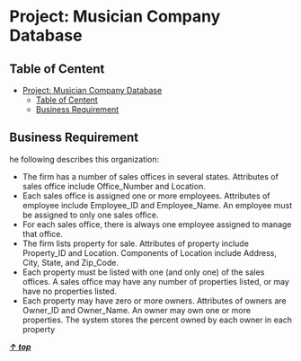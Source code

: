 # Project: Musician Company Database

## Table of Centent

<!-- TOC -->

- [Project: Musician Company Database](#project-musician-company-database)
    - [Table of Centent](#table-of-centent)
    - [Business Requirement](#business-requirement)

<!-- /TOC -->

## Business Requirement

he following describes
this organization:

- The firm has a number of sales offices in several states. Attributes of sales office include
  Office_Number and Location.
- Each sales office is assigned one or more employees. Attributes of employee include
  Employee_ID and Employee_Name. An employee must be assigned to only one sales office.
- For each sales office, there is always one employee assigned to manage that office.
- The firm lists property for sale. Attributes of property include Property_ID and Location.
  Components of Location include Address, City, State, and Zip_Code.
- Each property must be listed with one (and only one) of the sales offices. A sales office may have
  any number of properties listed, or may have no properties listed.
- Each property may have zero or more owners. Attributes of owners are Owner_ID and
  Owner_Name. An owner may own one or more properties. The system stores the percent owned
  by each owner in each property

**_[&uarr; top](#table-of-centent)_**
